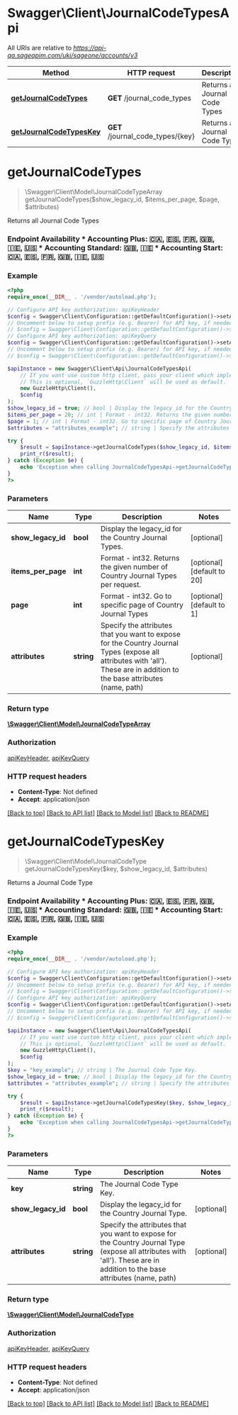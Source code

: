 # Swagger\Client\JournalCodeTypesApi

All URIs are relative to *https://api-qa.sageapim.com/uki/sageone/accounts/v3*

Method | HTTP request | Description
------------- | ------------- | -------------
[**getJournalCodeTypes**](JournalCodeTypesApi.md#getJournalCodeTypes) | **GET** /journal_code_types | Returns all Journal Code Types
[**getJournalCodeTypesKey**](JournalCodeTypesApi.md#getJournalCodeTypesKey) | **GET** /journal_code_types/{key} | Returns a Journal Code Type


# **getJournalCodeTypes**
> \Swagger\Client\Model\JournalCodeTypeArray getJournalCodeTypes($show_legacy_id, $items_per_page, $page, $attributes)

Returns all Journal Code Types

### Endpoint Availability  * Accounting Plus: 🇨🇦, 🇪🇸, 🇫🇷, 🇬🇧, 🇮🇪, 🇺🇸 * Accounting Standard: 🇬🇧, 🇮🇪 * Accounting Start: 🇨🇦, 🇪🇸, 🇫🇷, 🇬🇧, 🇮🇪, 🇺🇸

### Example
```php
<?php
require_once(__DIR__ . '/vendor/autoload.php');

// Configure API key authorization: apiKeyHeader
$config = Swagger\Client\Configuration::getDefaultConfiguration()->setApiKey('Ocp-Apim-Subscription-Key', 'YOUR_API_KEY');
// Uncomment below to setup prefix (e.g. Bearer) for API key, if needed
// $config = Swagger\Client\Configuration::getDefaultConfiguration()->setApiKeyPrefix('Ocp-Apim-Subscription-Key', 'Bearer');
// Configure API key authorization: apiKeyQuery
$config = Swagger\Client\Configuration::getDefaultConfiguration()->setApiKey('subscription-key', 'YOUR_API_KEY');
// Uncomment below to setup prefix (e.g. Bearer) for API key, if needed
// $config = Swagger\Client\Configuration::getDefaultConfiguration()->setApiKeyPrefix('subscription-key', 'Bearer');

$apiInstance = new Swagger\Client\Api\JournalCodeTypesApi(
    // If you want use custom http client, pass your client which implements `GuzzleHttp\ClientInterface`.
    // This is optional, `GuzzleHttp\Client` will be used as default.
    new GuzzleHttp\Client(),
    $config
);
$show_legacy_id = true; // bool | Display the legacy_id for the Country Journal Types.
$items_per_page = 20; // int | Format - int32. Returns the given number of Country Journal Types per request.
$page = 1; // int | Format - int32. Go to specific page of Country Journal Types
$attributes = "attributes_example"; // string | Specify the attributes that you want to expose for the Country Journal Types (expose all attributes with 'all'). These are in addition to the base attributes (name, path)

try {
    $result = $apiInstance->getJournalCodeTypes($show_legacy_id, $items_per_page, $page, $attributes);
    print_r($result);
} catch (Exception $e) {
    echo 'Exception when calling JournalCodeTypesApi->getJournalCodeTypes: ', $e->getMessage(), PHP_EOL;
}
?>
```

### Parameters

Name | Type | Description  | Notes
------------- | ------------- | ------------- | -------------
 **show_legacy_id** | **bool**| Display the legacy_id for the Country Journal Types. | [optional]
 **items_per_page** | **int**| Format - int32. Returns the given number of Country Journal Types per request. | [optional] [default to 20]
 **page** | **int**| Format - int32. Go to specific page of Country Journal Types | [optional] [default to 1]
 **attributes** | **string**| Specify the attributes that you want to expose for the Country Journal Types (expose all attributes with &#39;all&#39;). These are in addition to the base attributes (name, path) | [optional]

### Return type

[**\Swagger\Client\Model\JournalCodeTypeArray**](../Model/JournalCodeTypeArray.md)

### Authorization

[apiKeyHeader](../../README.md#apiKeyHeader), [apiKeyQuery](../../README.md#apiKeyQuery)

### HTTP request headers

 - **Content-Type**: Not defined
 - **Accept**: application/json

[[Back to top]](#) [[Back to API list]](../../README.md#documentation-for-api-endpoints) [[Back to Model list]](../../README.md#documentation-for-models) [[Back to README]](../../README.md)

# **getJournalCodeTypesKey**
> \Swagger\Client\Model\JournalCodeType getJournalCodeTypesKey($key, $show_legacy_id, $attributes)

Returns a Journal Code Type

### Endpoint Availability  * Accounting Plus: 🇨🇦, 🇪🇸, 🇫🇷, 🇬🇧, 🇮🇪, 🇺🇸 * Accounting Standard: 🇬🇧, 🇮🇪 * Accounting Start: 🇨🇦, 🇪🇸, 🇫🇷, 🇬🇧, 🇮🇪, 🇺🇸

### Example
```php
<?php
require_once(__DIR__ . '/vendor/autoload.php');

// Configure API key authorization: apiKeyHeader
$config = Swagger\Client\Configuration::getDefaultConfiguration()->setApiKey('Ocp-Apim-Subscription-Key', 'YOUR_API_KEY');
// Uncomment below to setup prefix (e.g. Bearer) for API key, if needed
// $config = Swagger\Client\Configuration::getDefaultConfiguration()->setApiKeyPrefix('Ocp-Apim-Subscription-Key', 'Bearer');
// Configure API key authorization: apiKeyQuery
$config = Swagger\Client\Configuration::getDefaultConfiguration()->setApiKey('subscription-key', 'YOUR_API_KEY');
// Uncomment below to setup prefix (e.g. Bearer) for API key, if needed
// $config = Swagger\Client\Configuration::getDefaultConfiguration()->setApiKeyPrefix('subscription-key', 'Bearer');

$apiInstance = new Swagger\Client\Api\JournalCodeTypesApi(
    // If you want use custom http client, pass your client which implements `GuzzleHttp\ClientInterface`.
    // This is optional, `GuzzleHttp\Client` will be used as default.
    new GuzzleHttp\Client(),
    $config
);
$key = "key_example"; // string | The Journal Code Type Key.
$show_legacy_id = true; // bool | Display the legacy_id for the Country Journal Type.
$attributes = "attributes_example"; // string | Specify the attributes that you want to expose for the Country Journal Type (expose all attributes with 'all'). These are in addition to the base attributes (name, path)

try {
    $result = $apiInstance->getJournalCodeTypesKey($key, $show_legacy_id, $attributes);
    print_r($result);
} catch (Exception $e) {
    echo 'Exception when calling JournalCodeTypesApi->getJournalCodeTypesKey: ', $e->getMessage(), PHP_EOL;
}
?>
```

### Parameters

Name | Type | Description  | Notes
------------- | ------------- | ------------- | -------------
 **key** | **string**| The Journal Code Type Key. |
 **show_legacy_id** | **bool**| Display the legacy_id for the Country Journal Type. | [optional]
 **attributes** | **string**| Specify the attributes that you want to expose for the Country Journal Type (expose all attributes with &#39;all&#39;). These are in addition to the base attributes (name, path) | [optional]

### Return type

[**\Swagger\Client\Model\JournalCodeType**](../Model/JournalCodeType.md)

### Authorization

[apiKeyHeader](../../README.md#apiKeyHeader), [apiKeyQuery](../../README.md#apiKeyQuery)

### HTTP request headers

 - **Content-Type**: Not defined
 - **Accept**: application/json

[[Back to top]](#) [[Back to API list]](../../README.md#documentation-for-api-endpoints) [[Back to Model list]](../../README.md#documentation-for-models) [[Back to README]](../../README.md)

